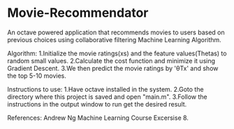 # Movie-Recommendator
An octave powered application that recommends movies to users based on previous choices using collaborative filtering Machine Learning Algorithm.

Algorithm:
1.Initialize the movie ratings(xs) and the feature values(Thetas) to random small values.
2.Calculate the cost function and minimize it using Gradient Descent.
3.We then predict the movie ratings by 'θTx' and show the top 5-10 movies.


Instructions to use:
1.Have octave installed in the system.
2.Goto the directory where this project is saved and open "main.m".
3.Follow the instructions in the output window to run get the desired result.

References:
Andrew Ng Machine Learning Course Excersise 8.
